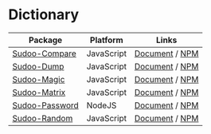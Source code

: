 # Dictionary

| Package                                                  | Platform   | Links                                                                            |
| -------------------------------------------------------- | ---------- | -------------------------------------------------------------------------------- |
| [Sudoo-Compare](//github.com/SudoDotDog/Sudoo-Compare)   | JavaScript | [Document](//compare.sudo.dog) / [NPM](//www.npmjs.com/package/@sudoo/compare)   |
| [Sudoo-Dump](//github.com/SudoDotDog/Sudoo-Dump)         | JavaScript | [Document](//dump.sudo.dog) / [NPM](//www.npmjs.com/package/@sudoo/dump)         |
| [Sudoo-Magic](//github.com/SudoDotDog/Sudoo-Magic)       | JavaScript | [Document](//magic.sudo.dog) / [NPM](//www.npmjs.com/package/@sudoo/magic)       |
| [Sudoo-Matrix](//github.com/SudoDotDog/Sudoo-Matrix)     | JavaScript | [Document](//matrix.sudo.dog) / [NPM](//www.npmjs.com/package/@sudoo/matrix)     |
| [Sudoo-Password](//github.com/SudoDotDog/Sudoo-Password) | NodeJS     | [Document](//password.sudo.dog) / [NPM](//www.npmjs.com/package/@sudoo/password) |
| [Sudoo-Random](//github.com/SudoDotDog/Sudoo-Random)     | JavaScript | [Document](//random.sudo.dog) / [NPM](//www.npmjs.com/package/@sudoo/random)     |
